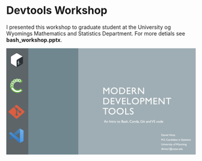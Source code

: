 # Devtools Workshop

I presented this workshop to graduate student at the University og Wyomings Mathematics and Statistics Department. For more detials see **bash_workshop.pptx**. 

![image](/First_Slide.PNG)

